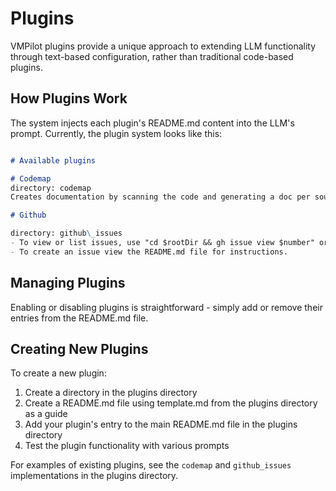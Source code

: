 # Plugins

VMPilot plugins provide a unique approach to extending LLM functionality through text-based configuration, rather than traditional code-based plugins.

## How Plugins Work

The system injects each plugin's README.md content into the LLM's prompt. Currently, the plugin system looks like this:
```markdown

# Available plugins

# Codemap
directory: codemap
Creates documentation by scanning the code and generating a doc per source file.

# Github

directory: github\_issues
- To view or list issues, use "cd $rootDir && gh issue view $number" or "gh issue list". Always include the "gh" command.
- To create an issue view the README.md file for instructions.
```

## Managing Plugins

Enabling or disabling plugins is straightforward - simply add or remove their entries from the README.md file.

## Creating New Plugins

To create a new plugin:
1. Create a directory in the plugins directory
2. Create a README.md file using template.md from the plugins directory as a guide
3. Add your plugin's entry to the main README.md file in the plugins directory
4. Test the plugin functionality with various prompts

For examples of existing plugins, see the `codemap` and `github_issues` implementations in the plugins directory.


